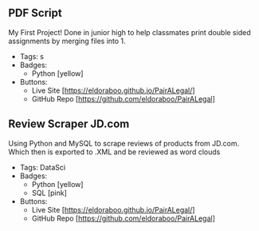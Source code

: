 ## PDF Script
My First Project! Done in junior high to help classmates print double sided assignments by merging files into 1.
- Tags: s
- Badges:
  - Python [yellow]
- Buttons:
  - Live Site [https://eldoraboo.github.io/PairALegal/]
  - GitHub Repo [https://github.com/eldoraboo/PairALegal]

## Review Scraper JD.com
Using Python and MySQL to scrape reviews of products from JD.com. Which then is exported to .XML and be reviewed as word clouds
- Tags: DataSci
- Badges:
  - Python [yellow]
  - SQL [pink]
- Buttons:
  - Live Site [https://eldoraboo.github.io/PairALegal/]
  - GitHub Repo [https://github.com/eldoraboo/PairALegal]